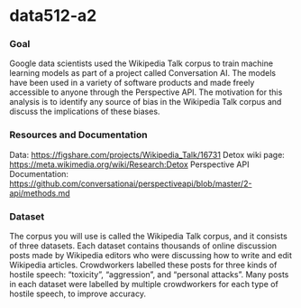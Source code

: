 # data512-a2

### Goal
Google data scientists used the Wikipedia Talk corpus to train machine learning models as part of a project called Conversation AI. The models have been used in a variety of software products and made freely accessible to anyone through the Perspective API. The motivation for this analysis is to identify any source of bias in the Wikipedia Talk corpus and discuss the implications of these biases.

### Resources and Documentation
Data: https://figshare.com/projects/Wikipedia_Talk/16731
Detox wiki page: https://meta.wikimedia.org/wiki/Research:Detox
Perspective API Documentation: https://github.com/conversationai/perspectiveapi/blob/master/2-api/methods.md

### Dataset
The corpus you will use is called the Wikipedia Talk corpus, and it consists of three datasets. Each dataset contains thousands of online discussion posts made by Wikipedia editors who were discussing how to write and edit Wikipedia articles. Crowdworkers labelled these posts for three kinds of hostile speech: “toxicity”, “aggression”, and “personal attacks”. Many posts in each dataset were labelled by multiple crowdworkers for each type of hostile speech, to improve accuracy.
